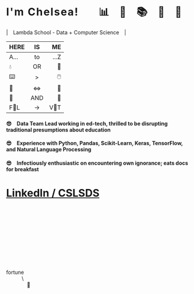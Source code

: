 # **I ' m   C h e l s e a !**  📊 🔧 📚 🔬 🔮  
| Lambda School - Data + Computer Science |   

 **HERE** | **IS** | **ME**
:-- | :---: | --:
A... | to | ...Z
:droplet:| OR |:tea:
:keyboard: |  >  | :computer_mouse:
🐍 | ⇔ | 🐐
🚶| AND | 🙊
F🍊L| → | V🍁T
  
#### 😎 Data Team Lead working in ed-tech, thrilled to be disrupting traditional presumptions about education  
#### 😎 Experience with Python, Pandas, Scikit-Learn, Keras, TensorFlow, and Natural Language Processing  
#### 😎 Infectiously enthusiastic on encountering own ignorance; eats docs for breakfast  

# [LinkedIn / CSLSDS](https://www.linkedin.com/in/cslsds/)  
\
\
\
\
\
\
\
\
\
\
fortune  
   \\  
    🐄  
